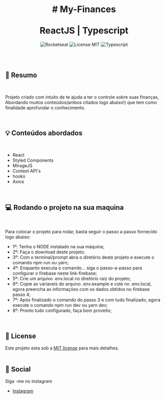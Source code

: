  

<br />
<br />
<h1 align="center">
 #     My-Finances 
  <br />
  <br />
  ReactJS |  Typescript
</h1>
  
<p align="center">
  <img alt="Rocketseat" src="https://img.shields.io/badge/Created%20by%3A-Rocketseat-%236D5CCD" />
  <img alt="License MIT" src="https://img.shields.io/badge/License-MIT-%2398C611" />
  <img alt="Typescript" src="https://img.shields.io/badge/Main%20lenguage-Typescript-%232F74C0" /> <br />
</p> 
<br />
<br />

## 📓 Resumo
<br />

Projeto criado com intuito de te ajuda a ter o controle sobre suas finanças, Abordando muitos conteúdos(ambos citados logo abaixo!) que tem como finalidade aprofundar o conhecimento.

<br />

## :bulb: Conteúdos abordados
<br />


- React
- Styled Components 
- MirageJS
- Context API's
- hooks
- Axios

<br />


## 💻 Rodando o projeto na sua maquina
<br />

Para colocar o projeto para rodar, basta seguir o passo a passo fornecido logo abaixo:

- 1º: Tenha o NODE instalado na sua máquina;
- 2º: Faça o download deste projeto;
- 3º: Com o terminal/prompt abra o diretório deste projeto e execute o comando npm run ou yarn;
- 4º: Enquanto executa o comando... siga o passo-a-passo para configurar o firebase neste link-firebase;
- 5º: Crie um arquivo .env.local no diretório raiz do projeto;
- 6º: Copie as variaveis do arquivo .env.example e cole no .env.local, agora preencha as informações com os dados obtidos no firebase passo 4;
- 7º: Após finalizado o comando do passo 3 e com tudo finalizado, agora execute o comando npm run dev ou yarn dev;
- 8º: Pronto tudo configurado, faça bom proveito;

<br />

## :memo: License

Este projeto esta sob a [MIT license](LICENSE) para mais detalhes.
<br />
<br />

## :iphone: Social

Siga -me no instagram
<br />

- [Instagram](https://www.instagram.com/_anselmo.dev/)

<br />
